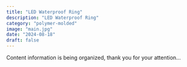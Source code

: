 ```yaml
---
title: "LED Waterproof Ring"
description: "LED Waterproof Ring"
category: "polymer-molded"
image: "main.jpg"
date: "2024-08-18"
draft: false
---
```


Content information is being organized, thank you for your attention...